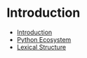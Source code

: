 # Introduction

- [Introduction](00_intro.md)
- [Python Ecosystem](00_intro.md)
- [Lexical Structure](00_intro.md)